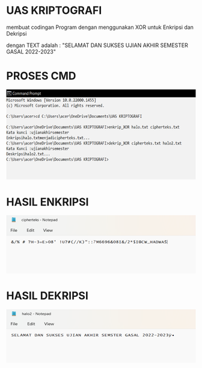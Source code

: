 # UAS KRIPTOGRAFI

membuat codingan Program dengan menggunakan XOR untuk Enkripsi dan Dekripsi

dengan TEXT  adalah : "SELAMAT DAN SUKSES UJIAN AKHIR SEMESTER GASAL 2022-2023"

# PROSES CMD
<img src="Pemanggilan CMD.png" img>

# HASIL ENKRIPSI
<img src="Hasil Enkrip.png" img>

# HASIL DEKRIPSI
<img src="Hasil Dekrip.png" img>
